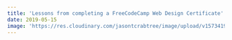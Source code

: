 ```yaml
---
title: 'Lessons from completing a FreeCodeCamp Web Design Certificate'
date: 2019-05-15
image: 'https://res.cloudinary.com/jasontcrabtree/image/upload/v1573419642/Portfolio-Assets/jtc-freecodecamp-image.png'
---
```

